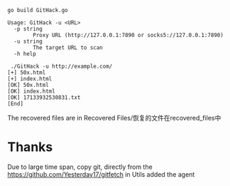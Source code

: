 ```
go build GitHack.go
```

```
Usage: GitHack -u <URL>
  -p string
        Proxy URL (http://127.0.0.1:7890 or socks5://127.0.0.1:7890)
  -u string
        The target URL to scan
  -h help
```

```
 ./GitHack -u http://example.com/
[+] 50x.html
[+] index.html
[OK] 50x.html
[OK] index.html
[OK] 17133932530831.txt
[End]

```

The recovered files are in Recovered Files/恢复的文件在recovered_files中




# Thanks
Due to large time span, copy git, directly from the https://github.com/Yesterday17/gitfetch in Utils added the agent
